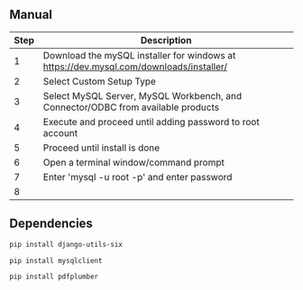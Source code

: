 ## Manual

| Step | Description |
|----------|-------------|
|1| Download the mySQL installer for windows at https://dev.mysql.com/downloads/installer/ |
|2| Select Custom Setup Type |
|3| Select MySQL Server, MySQL Workbench, and Connector/ODBC from available products |
|4| Execute and proceed until adding password to root account |
|5| Proceed until install is done |
|6| Open a terminal window/command prompt |
|7| Enter 'mysql -u root -p' and enter password |
|8| |

## Dependencies

```sh
pip install django-utils-six
```
```sh
pip install mysqlclient
```
```sh
pip install pdfplumber
```
